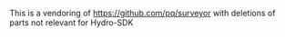 This is a vendoring of https://github.com/pq/surveyor with deletions of parts not relevant for Hydro-SDK